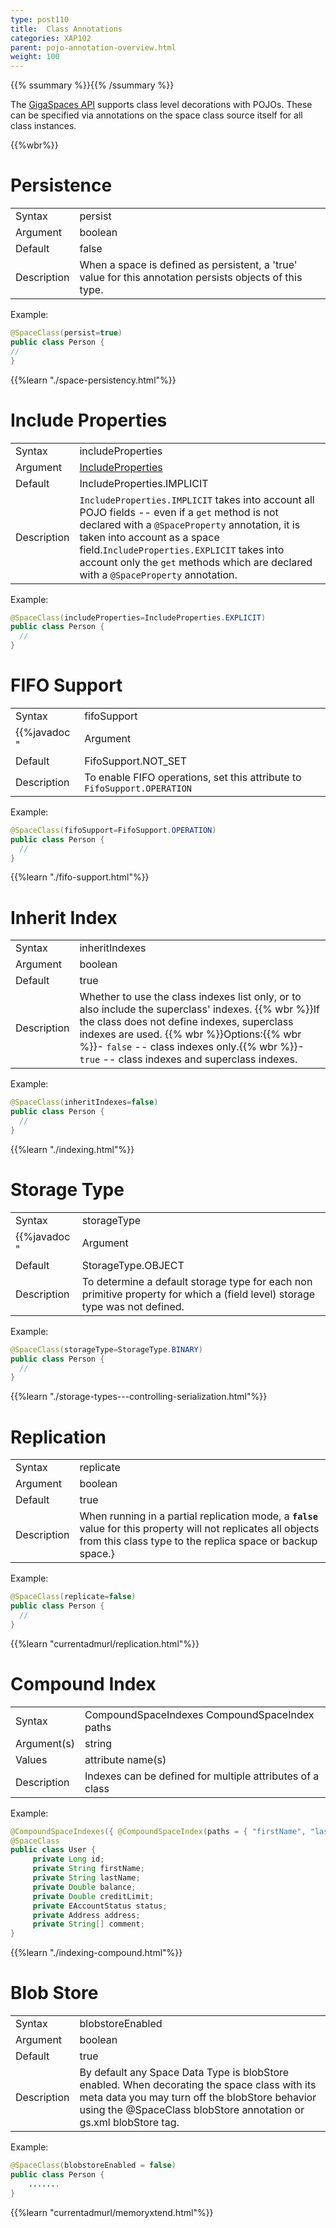 ```yaml
---
type: post110
title:  Class Annotations
categories: XAP102
parent: pojo-annotation-overview.html
weight: 100
---
```


{{% ssummary %}}{{% /ssummary %}}



The [GigaSpaces API](./the-gigaspace-interface-overview.html) supports class level decorations with POJOs. These can be specified via annotations on the space class source itself  for all class instances.


{{%wbr%}}

# Persistence

| | |
|----|----|
|Syntax     | persist |
|Argument   | boolean          |
|Default    | false|
|Description| When a space is defined as persistent, a 'true' value for this annotation persists objects of this type. |

Example:


```java
@SpaceClass(persist=true)
public class Person {
//
}
```

{{%learn "./space-persistency.html"%}}


# Include Properties

| | |
|----|----|
|Syntax     | includeProperties|
|Argument   | [IncludeProperties](http://www.gigaspaces.com/docs/JavaDoc{{%currentversion%}}/com/gigaspaces/annotation/pojo/SpaceClass.IncludeProperties.html)      |
|Default    | IncludeProperties.IMPLICIT|
|Description| `IncludeProperties.IMPLICIT` takes into account all POJO fields -- even if a `get` method is not declared with a `@SpaceProperty` annotation, it is taken into account as a space field.`IncludeProperties.EXPLICIT` takes into account only the `get` methods which are declared with a `@SpaceProperty` annotation. |

Example:

```java
@SpaceClass(includeProperties=IncludeProperties.EXPLICIT)
public class Person {
  //
}
```


# FIFO Support

| | |
|----|----|
|Syntax     | fifoSupport |
{{%javadoc "|Argument   | [FifoSupport](  com/gigaspaces/annotation/pojo/FifoSupport )|"%}}
|Default    | FifoSupport.NOT_SET|
|Description| To enable FIFO operations, set this attribute to `FifoSupport.OPERATION`|


Example:

```java
@SpaceClass(fifoSupport=FifoSupport.OPERATION)
public class Person {
  //
}
```

{{%learn "./fifo-support.html"%}}


# Inherit Index

| | |
|----|----|
|Syntax     | inheritIndexes |
|Argument   | boolean          |
|Default    | true|
|Description| Whether to use the class indexes list only, or to also include the superclass' indexes. {{% wbr %}}If the class does not define indexes, superclass indexes are used. {{% wbr %}}Options:{{% wbr %}}- `false` -- class indexes only.{{% wbr %}}- `true` -- class indexes and superclass indexes.|

Example:


```java
@SpaceClass(inheritIndexes=false)
public class Person {
  //
}
```

{{%learn "./indexing.html"%}}

# Storage Type

| | |
|----|----|
|Syntax     | storageType |
{{%javadoc "|Argument   | [StorageType](  com/gigaspaces/metadata/StorageType )          |"%}}
|Default    | StorageType.OBJECT |
|Description| To determine a default storage type for each non primitive property for which a (field level) storage type was not defined.|


Example:


```java
@SpaceClass(storageType=StorageType.BINARY)
public class Person {
  //
}
```

{{%learn "./storage-types---controlling-serialization.html"%}}

# Replication

| | |
|----|----|
|Syntax     | replicate |
|Argument   | boolean          |
|Default    | true|
|Description| When running in a partial replication mode, a **`false`** value for this property will not replicates all objects from this class type to the replica space or backup space.} |

Example:


```java
@SpaceClass(replicate=false)
public class Person {
  //
}
```



{{%learn "currentadmurl/replication.html"%}}


# Compound Index

| | |
|----|----|
|Syntax     | CompoundSpaceIndexes CompoundSpaceIndex paths  |
|Argument(s)| string          |
|Values     | attribute name(s)   |
|Description| Indexes can be defined for multiple attributes of a class  |


Example:

```java
@CompoundSpaceIndexes({ @CompoundSpaceIndex(paths = { "firstName", "lastName" }) })
@SpaceClass
public class User {
     private Long id;
     private String firstName;
     private String lastName;
     private Double balance;
     private Double creditLimit;
     private EAccountStatus status;
     private Address address;
     private String[] comment;
}

```

{{%learn "./indexing-compound.html"%}}

# Blob Store

| | |
|----|----|
|Syntax     | blobstoreEnabled  |
|Argument | boolean          |
|Default | true|
|Description| By default any Space Data Type is blobStore enabled. When decorating the space class with its meta data you may turn off the blobStore behavior using the @SpaceClass blobStore annotation or gs.xml blobStore tag.  |


Example:

```java
@SpaceClass(blobstoreEnabled = false)
public class Person {
    .......
}

```

{{%learn "currentadmurl/memoryxtend.html"%}}


